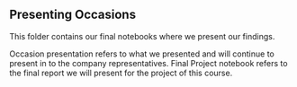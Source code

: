 
## Presenting Occasions

This folder contains our final notebooks where we present our findings.

Occasion presentation refers to what we presented and will continue to present in to the company representatives.
Final Project notebook refers to the final report we will present for the project of this course.
